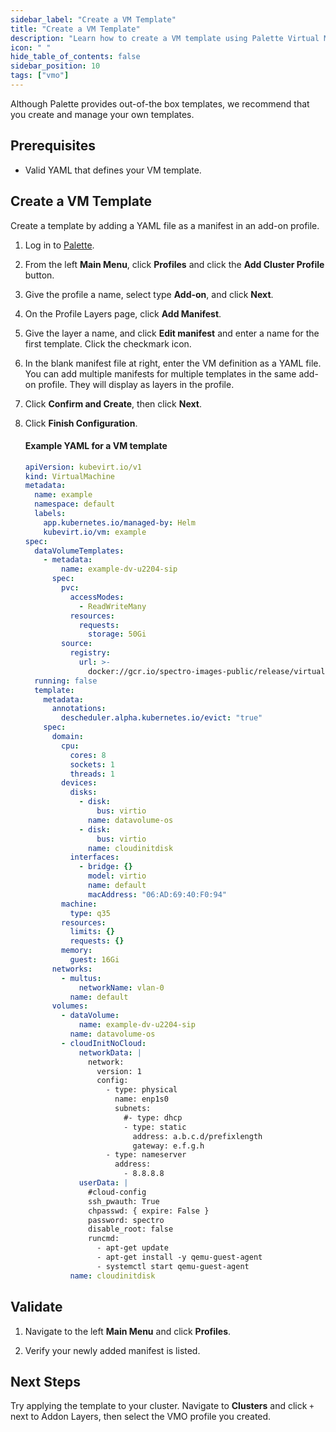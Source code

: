```yaml
---
sidebar_label: "Create a VM Template"
title: "Create a VM Template"
description: "Learn how to create a VM template using Palette Virtual Machine Orchestrator."
icon: " "
hide_table_of_contents: false
sidebar_position: 10
tags: ["vmo"]
---
```


Although Palette provides out-of-the box templates, we recommend that you create and manage your own templates.

## Prerequisites

- Valid YAML that defines your VM template.

## Create a VM Template

Create a template by adding a YAML file as a manifest in an add-on profile.

1. Log in to [Palette](https://console.spectrocloud.com).

2. From the left **Main Menu**, click **Profiles** and click the **Add Cluster Profile** button.

3. Give the profile a name, select type **Add-on**, and click **Next**.

4. On the Profile Layers page, click **Add Manifest**.

5. Give the layer a name, and click **Edit manifest** and enter a name for the first template. Click the checkmark icon.

6. In the blank manifest file at right, enter the VM definition as a YAML file. You can add multiple manifests for
   multiple templates in the same add-on profile. They will display as layers in the profile.

7. Click **Confirm and Create**, then click **Next**.

8. Click **Finish Configuration**.

   #### Example YAML for a VM template

   ```yaml
   apiVersion: kubevirt.io/v1
   kind: VirtualMachine
   metadata:
     name: example
     namespace: default
     labels:
       app.kubernetes.io/managed-by: Helm
       kubevirt.io/vm: example
   spec:
     dataVolumeTemplates:
       - metadata:
           name: example-dv-u2204-sip
         spec:
           pvc:
             accessModes:
               - ReadWriteMany
             resources:
               requests:
                 storage: 50Gi
           source:
             registry:
               url: >-
                 docker://gcr.io/spectro-images-public/release/virtual-machine-orchestrator/os/ubuntu-container-disk:22.04
     running: false
     template:
       metadata:
         annotations:
           descheduler.alpha.kubernetes.io/evict: "true"
       spec:
         domain:
           cpu:
             cores: 8
             sockets: 1
             threads: 1
           devices:
             disks:
               - disk:
                   bus: virtio
                 name: datavolume-os
               - disk:
                   bus: virtio
                 name: cloudinitdisk
             interfaces:
               - bridge: {}
                 model: virtio
                 name: default
                 macAddress: "06:AD:69:40:F0:94"
           machine:
             type: q35
           resources:
             limits: {}
             requests: {}
           memory:
             guest: 16Gi
         networks:
           - multus:
               networkName: vlan-0
             name: default
         volumes:
           - dataVolume:
               name: example-dv-u2204-sip
             name: datavolume-os
           - cloudInitNoCloud:
               networkData: |
                 network:
                   version: 1
                   config:
                     - type: physical
                       name: enp1s0
                       subnets:
                         #- type: dhcp
                         - type: static
                           address: a.b.c.d/prefixlength
                           gateway: e.f.g.h
                     - type: nameserver
                       address:
                         - 8.8.8.8
               userData: |
                 #cloud-config
                 ssh_pwauth: True
                 chpasswd: { expire: False }
                 password: spectro
                 disable_root: false
                 runcmd:
                   - apt-get update
                   - apt-get install -y qemu-guest-agent
                   - systemctl start qemu-guest-agent
             name: cloudinitdisk
   ```

## Validate

1. Navigate to the left **Main Menu** and click **Profiles**.

2. Verify your newly added manifest is listed.

## Next Steps

Try applying the template to your cluster. Navigate to **Clusters** and click `+` next to Addon Layers, then select the
VMO profile you created.
